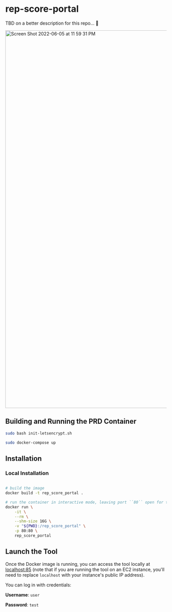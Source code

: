 # rep-score-portal

TBD on a better description for this repo... 😬

<img width="1178" alt="Screen Shot 2022-06-05 at 11 59 31 PM" src="https://user-images.githubusercontent.com/31417712/172097833-b8b1f34f-79cb-439d-ac6d-6dc726d0ff7c.png">

## Building and Running the PRD Container
```bash
sudo bash init-letsencrypt.sh

sudo docker-compose up
```

## Installation
### Local Installation
```bash

# build the image
docker build -t rep_score_portal .

# run the container in interactive mode, leaving port ``80`` open for the Streamlit app
docker run \
    -it \
    --rm \
    --shm-size 16G \
    -v "${PWD}:/rep_score_portal" \
    -p 80:80 \
    rep_score_portal
```

## Launch the Tool
Once the Docker image is running, you can access the tool locally at [localhost:85](http://localhost/) (note that if you are running the tool on an EC2 instance, you'll need to replace `localhost` with your instance's public IP address).

You can log in with credentials:

**Username**: `user`

**Password**: `test`
